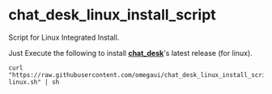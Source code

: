 # chat_desk_linux_install_script
Script for Linux Integrated Install.

Just Execute the following to install [**chat_desk**](https://github.com/omegaui/chat_desk)'s latest release (for linux).

```shell
curl "https://raw.githubusercontent.com/omegaui/chat_desk_linux_install_script/main/script/install-linux.sh" | sh
```